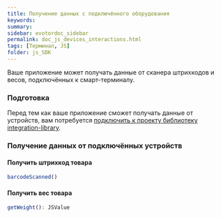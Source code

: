 ```yaml
---
title: Получение данных с подключённого оборудования
keywords:
summary:
sidebar: evotordoc_sidebar
permalink: doc_js_devices_interactions.html
tags: [Терминал, JS]
folder: js_SDK
---
```


Ваше приложение может получать данные от сканера штрихкодов и весов, подключённых к смарт-терминалу.

### Подготовка

Перед тем как ваше приложение сможет получать данные от устройств, вам потребуется [подключить к проекту библиотеку integration-library](/doc_java_integration_library_connection.html).

### Получение данных от подключённых устройств

#### Получить штрихкод товара

```javascript
barcodeScanned()
```

<!-- Функция возвращает... -->

#### Получить вес товара

```javascript
getWeight(): JSValue
```

<!-- Функция возвращает... -->
